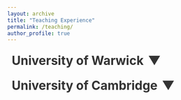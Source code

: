 ```yaml
---
layout: archive
title: "Teaching Experience"
permalink: /teaching/
author_profile: true
---
```


<!-- Old Format -->
<!--### Senior Graduate Teaching Assistant: 2021/2022 
* International Economics (EC312)
* Economics (EC204) 
## University of Cambridge 
### Teaching Assistant for St John’s College: 2020/2021
* Paper IV International Trade 
-->
<!-- First Expandable Section -->
<h3 class="expandable-header">
    <span class="header-text"><b>University of Warwick </b></span>
    <!--<span class="line"></span> -->
    <span class="arrow">&#x25BC;</span>
</h3>
<div class="expandable-section">
 <b>  Senior Graduate Teaching Assistant (2021/2022):</b> 
    <ul>
        <li>  International Economics (EC312) </li>
        <li>  Economics (EC204) </li>
    </ul>
</div>

<!-- Second Expandable Section -->

<h3 class="expandable-header">
 <span class="header-text">University of Cambridge </span>
    <!--<span class="line"></span> -->
    <span class="arrow">&#x25BC;</span>
</h3>
<div class="expandable-section">
<b> Teaching Assistant for St John’s College (2020/2021):</b>
    <ul>
        <li> Paper IV International Trade </li>
    </ul>
</div>

<style>
    .expandable-header {
        display: flex;
        align-items: center;
        cursor: pointer;
        margin-bottom: 5px;
        padding-left: 10px;
        transition: color 0.3s ease;
    }

    .header-text {
        font-size: 28px;
        color: #333; /* Adjust this color to match your site's text color */
        margin-right: 10px;
    }
 
    .line {
        flex-grow: 1;
        height: 2px;
        background-color:  #333;
        margin-right: 10px;
    }

    .arrow {
        font-size: 28px;
        color:  #333;
        transition: transform 0.3s ease;
    }

    .expandable-header:hover .arrow {
        color: #0056b3;
    }

    .expandable-section {
        display: none;
        margin-top: 10px;
        padding: 10px;
        background-color: #f9f9f9;
        # border-left: 4px solid #007BFF;
        transition: max-height 0.3s ease;
        overflow: hidden;
    }

    .expandable-section.show {
        display: block;
    }

    .expandable-header.show .arrow {
        transform: rotate(180deg);
    }
</style>

<script>
    document.addEventListener("DOMContentLoaded", function() {
        var headers = document.querySelectorAll('.expandable-header');
        headers.forEach(function(header) {
            header.addEventListener('click', function() {
                var section = header.nextElementSibling;
                var arrow = header.querySelector('.arrow');
                if (section.classList.contains('show')) {
                    section.classList.remove('show');
                    header.classList.remove('show');
                } else {
                    section.classList.add('show');
                    header.classList.add('show');
                }
            });
        });
    });
</script>
